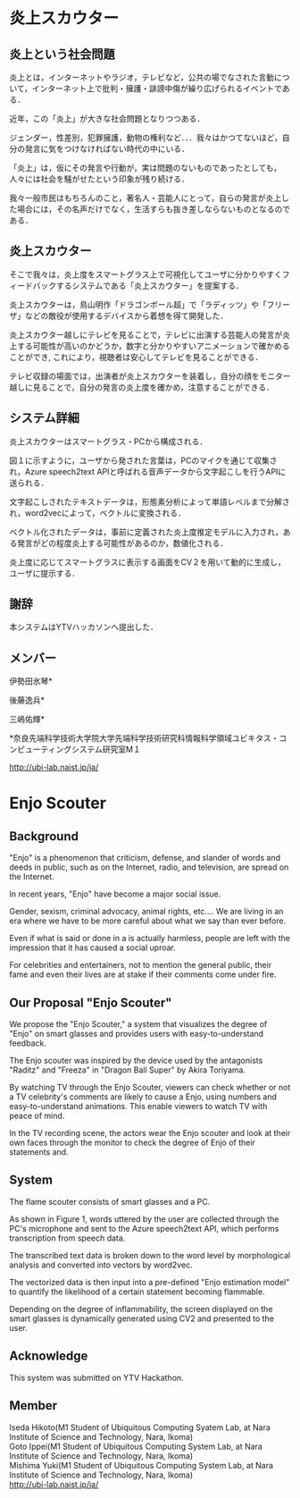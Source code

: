 # 炎上スカウター

## 炎上という社会問題
炎上とは，インターネットやラジオ，テレビなど，公共の場でなされた言動について，インターネット上で批判・擁護・誹謗中傷が繰り広げられるイベントである．

近年，この「炎上」が大きな社会問題となりつつある．
  
ジェンダー，性差別，犯罪擁護，動物の権利など．．．我々はかつてないほど，自分の発言に気をつけなければない時代の中にいる．
  
「炎上」は，仮にその発言や行動が，実は問題のないものであったとしても，人々には社会を騒がせたという印象が残り続ける．
  
我々一般市民はもちろんのこと，著名人・芸能人にとって，自らの発言が炎上した場合には，その名声だけでなく，生活すらも抜き差しならないものとなるのである．
  
## 炎上スカウター
そこで我々は，炎上度をスマートグラス上で可視化してユーザに分かりやすくフィードバックするシステムである「炎上スカウター」を提案する．

炎上スカウターは，鳥山明作「ドラゴンボール超」で「ラディッツ」や「フリーザ」などの敵役が使用するデバイスから着想を得て開発した．

炎上スカウター越しにテレビを見ることで，テレビに出演する芸能人の発言が炎上する可能性が高いのかどうか，数字と分かりやすいアニメーションで確かめることができ,
これにより，視聴者は安心してテレビを見ることができる．

テレビ収録の場面では，出演者が炎上スカウターを装着し，自分の顔をモニター越しに見ることで，自分の発言の炎上度を確かめ，注意することができる．

## システム詳細
炎上スカウターはスマートグラス・PCから構成される．

図１に示すように，ユーザから発された言葉は，PCのマイクを通じて収集され，Azure speech2text APIと呼ばれる音声データから文字起こしを行うAPIに送られる．

文字起こしされたテキストデータは，形態素分析によって単語レベルまで分解され，word2vecによって，ベクトルに変換される．

ベクトル化されたデータは，事前に定義された炎上度推定モデルに入力され，ある発言がどの程度炎上する可能性があるのか，数値化される．

炎上度に応じてスマートグラスに表示する画面をCV２を用いて動的に生成し，ユーザに提示する．

## 謝辞
本システムはYTVハッカソンへ提出した．

## メンバー
伊勢田氷琴*

後藤逸兵*

三嶋佑輝*

*奈良先端科学技術大学院大学先端科学技術研究科情報科学領域ユビキタス・コンピューティングシステム研究室Μ１

http://ubi-lab.naist.jp/ja/

# Enjo Scouter

## Background
"Enjo" is a phenomenon that criticism, defense, and slander of words and deeds in public, such as on the Internet, radio, and television, are spread on the Internet.

In recent years, "Enjo" have become a major social issue.
  
Gender, sexism, criminal advocacy, animal rights, etc.... We are living in an era where we have to be more careful about what we say than ever before.
  
Even if what is said or done in a is actually harmless, people are left with the impression that it has caused a social uproar.
  
For celebrities and entertainers, not to mention the general public, their fame and even their lives are at stake if their comments come under fire.

## Our Proposal "Enjo Scouter"
We propose the "Enjo Scouter," a system that visualizes the degree of "Enjo" on smart glasses and provides users with easy-to-understand feedback.

The Enjo scouter was inspired by the device used by the antagonists "Raditz" and "Freeza" in "Dragon Ball Super" by Akira Toriyama.

By watching TV through the Enjo Scouter, viewers can check whether or not a TV celebrity's comments are likely to cause a Enjo, using numbers and easy-to-understand animations. This enable viewers to watch TV with peace of mind.

In the TV recording scene, the actors wear the Enjo scouter and look at their own faces through the monitor to check the degree of Enjo of their statements and.

## System 
The flame scouter consists of smart glasses and a PC.

As shown in Figure 1, words uttered by the user are collected through the PC's microphone and sent to the Azure speech2text API, which performs transcription from speech data.

The transcribed text data is broken down to the word level by morphological analysis and converted into vectors by word2vec.

The vectorized data is then input into a pre-defined "Enjo estimation model" to quantify the likelihood of a certain statement becoming flammable.

Depending on the degree of inflammability, the screen displayed on the smart glasses is dynamically generated using CV2 and presented to the user.

## Acknowledge
This system was submitted on YTV Hackathon.

## Member 
Iseda Hikoto(M1 Student of Ubiquitous Computing Syatem Lab, at Nara Institute of Science and Technology, Nara, Ikoma)  
Goto Ippei(M1 Student of Ubiquitous Computing System Lab, at Nara Institute of Science and Technology, Nara, Ikoma)  
Mishima Yuki(M1 Student of Ubiquitous Computing System Lab, at Nara Institute of Science and Technology, Nara, Ikoma)  
http://ubi-lab.naist.jp/ja/
